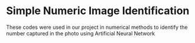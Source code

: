 # Simple Numeric Image Identification

These codes were used in our project in numerical methods to identify the number captured in the photo using Artificial Neural Network
